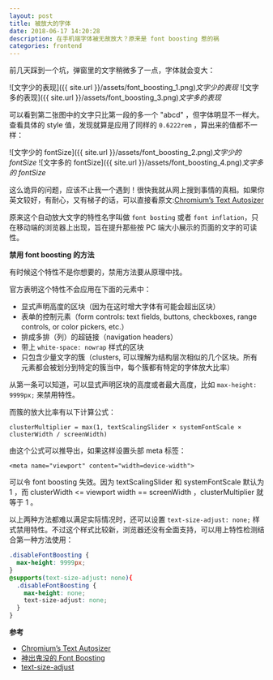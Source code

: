 ```yaml
---
layout: post
title: 被放大的字体
date: 2018-06-17 14:20:28
description: 在手机端字体被无故放大？原来是 font boosting 惹的祸
categories: frontend
---
```


前几天踩到一个坑，弹窗里的文字稍微多了一点，字体就会变大：

![文字少的表现]({{ site.url }}/assets/font_boosting_1.png)*文字少的表现*
![文字多的表现]({{ site.url }}/assets/font_boosting_3.png)*文字多的表现*

可以看到第二张图中的文字只比第一段的多一个 "abcd" ，但字体明显不一样大。查看具体的 style 值，发现就算是应用了同样的 `0.6222rem` ，算出来的值都不一样：

![文字少的 fontSize]({{ site.url }}/assets/font_boosting_2.png)*文字少的 fontSize*
![文字多的 fontSize]({{ site.url }}/assets/font_boosting_4.png)*文字多的 fontSize*

这么诡异的问题，应该不止我一个遇到！很快我就从网上搜到事情的真相。如果你英文较好，有耐心，又有梯子的话，可以直接看原文:[Chromium’s Text Autosizer](https://docs.google.com/document/d/1PPcEwAhXJJ1TQShor29KWB17KJJq7UJOM34oHwYP3Zg/edit#)

原来这个自动放大文字的特性名字叫做 `font bosting` 或者 `font inflation`，只在移动端的浏览器上出现，旨在提升那些按 PC 端大小展示的页面的文字的可读性。


**禁用 font boosting 的方法**

有时候这个特性不是你想要的，禁用方法要从原理中找。

官方表明这个特性不会应用在下面的元素中：

- 显式声明高度的区块（因为在这时增大字体有可能会超出区块）
- 表单的控制元素（form controls: text fields, buttons, checkboxes, range controls, or color pickers, etc.）
- 排成多排（列）的超链接（navigation headers）
- 带上 `white-space: nowrap` 样式的区块
- 只包含少量文字的簇（clusters, 可以理解为结构层次相似的几个区块。所有元素都会被划分到特定的簇当中，每个簇都有特定的字体放大比率）

从第一条可以知道，可以显式声明区块的高度或者最大高度，比如 `max-height: 9999px;` 来禁用特性。

而簇的放大比率有以下计算公式：

```
clusterMultiplier = max(1, textScalingSlider × systemFontScale × clusterWidth ∕ screenWidth)
```

由这个公式可以推导出，如果这样设置头部 meta 标签：
```
<meta name="viewport" content="width=device-width">
```

可以令 font boosting 失效。因为 textScalingSlider 和 systemFontScale 默认为 1 ，而 clusterWidth <= viewport width == screenWidth ，clusterMultiplier 就等于 1 。

以上两种方法都难以满足实际情况时，还可以设置 `text-size-adjust: none;` 样式禁用特性。不过这个样式比较新，浏览器还没有全面支持，可以用上特性检测结合第一种方法使用：

```css
.disableFontBoosting {
  max-height: 9999px;
}
@supports(text-size-adjust: none){
  .disableFontBoosting {
    max-height: none;
    text-size-adjust: none;
  }
}
```

**参考**

- [Chromium’s Text Autosizer](https://docs.google.com/document/d/1PPcEwAhXJJ1TQShor29KWB17KJJq7UJOM34oHwYP3Zg/edit#heading=h.sq9nxl2j9h9i)
- [神出鬼没的 Font Boosting](https://juejin.im/entry/578713ea7db2a2005ccfa769)
- [text-size-adjust](https://developer.mozilla.org/en-US/docs/Web/CSS/text-size-adjust)